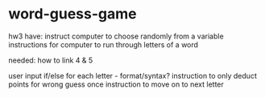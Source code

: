 # word-guess-game
hw3
have:
instruct computer to choose randomly from a variable
instructions for computer to run through letters of a word

needed:
how to link 4 & 5


user input
    if/else for each letter - format/syntax?
    instruction to only deduct points for wrong guess once
    instruction to move on to next letter


    